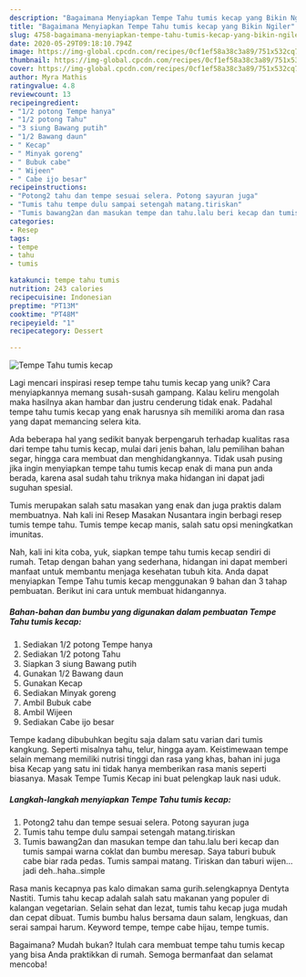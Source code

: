 ```yaml
---
description: "Bagaimana Menyiapkan Tempe Tahu tumis kecap yang Bikin Ngiler"
title: "Bagaimana Menyiapkan Tempe Tahu tumis kecap yang Bikin Ngiler"
slug: 4758-bagaimana-menyiapkan-tempe-tahu-tumis-kecap-yang-bikin-ngiler
date: 2020-05-29T09:18:10.794Z
image: https://img-global.cpcdn.com/recipes/0cf1ef58a38c3a89/751x532cq70/tempe-tahu-tumis-kecap-foto-resep-utama.jpg
thumbnail: https://img-global.cpcdn.com/recipes/0cf1ef58a38c3a89/751x532cq70/tempe-tahu-tumis-kecap-foto-resep-utama.jpg
cover: https://img-global.cpcdn.com/recipes/0cf1ef58a38c3a89/751x532cq70/tempe-tahu-tumis-kecap-foto-resep-utama.jpg
author: Myra Mathis
ratingvalue: 4.8
reviewcount: 13
recipeingredient:
- "1/2 potong Tempe hanya"
- "1/2 potong Tahu"
- "3 siung Bawang putih"
- "1/2 Bawang daun"
- " Kecap"
- " Minyak goreng"
- " Bubuk cabe"
- " Wijeen"
- " Cabe ijo besar"
recipeinstructions:
- "Potong2 tahu dan tempe sesuai selera. Potong sayuran juga"
- "Tumis tahu tempe dulu sampai setengah matang.tiriskan"
- "Tumis bawang2an dan masukan tempe dan tahu.lalu beri kecap dan tumis sampai warna coklat dan bumbu meresap. Saya taburi bubuk cabe biar rada pedas. Tumis sampai matang. Tiriskan dan taburi wijen... jadi deh..haha..simple"
categories:
- Resep
tags:
- tempe
- tahu
- tumis

katakunci: tempe tahu tumis 
nutrition: 243 calories
recipecuisine: Indonesian
preptime: "PT13M"
cooktime: "PT48M"
recipeyield: "1"
recipecategory: Dessert

---
```



![Tempe Tahu tumis kecap](https://img-global.cpcdn.com/recipes/0cf1ef58a38c3a89/751x532cq70/tempe-tahu-tumis-kecap-foto-resep-utama.jpg)

Lagi mencari inspirasi resep tempe tahu tumis kecap yang unik? Cara menyiapkannya memang susah-susah gampang. Kalau keliru mengolah maka hasilnya akan hambar dan justru cenderung tidak enak. Padahal tempe tahu tumis kecap yang enak harusnya sih memiliki aroma dan rasa yang dapat memancing selera kita.

Ada beberapa hal yang sedikit banyak berpengaruh terhadap kualitas rasa dari tempe tahu tumis kecap, mulai dari jenis bahan, lalu pemilihan bahan segar, hingga cara membuat dan menghidangkannya. Tidak usah pusing jika ingin menyiapkan tempe tahu tumis kecap enak di mana pun anda berada, karena asal sudah tahu triknya maka hidangan ini dapat jadi suguhan spesial.

Tumis merupakan salah satu masakan yang enak dan juga praktis dalam membuatnya. Nah kali ini Resep Masakan Nusantara ingin berbagi resep tumis tempe tahu. Tumis tempe kecap manis, salah satu opsi meningkatkan imunitas.


Nah, kali ini kita coba, yuk, siapkan tempe tahu tumis kecap sendiri di rumah. Tetap dengan bahan yang sederhana, hidangan ini dapat memberi manfaat untuk membantu menjaga kesehatan tubuh kita. Anda dapat menyiapkan Tempe Tahu tumis kecap menggunakan 9 bahan dan 3 tahap pembuatan. Berikut ini cara untuk membuat hidangannya.

<!--inarticleads1-->

##### Bahan-bahan dan bumbu yang digunakan dalam pembuatan Tempe Tahu tumis kecap:

1. Sediakan 1/2 potong Tempe hanya
1. Sediakan 1/2 potong Tahu
1. Siapkan 3 siung Bawang putih
1. Gunakan 1/2 Bawang daun
1. Gunakan  Kecap
1. Sediakan  Minyak goreng
1. Ambil  Bubuk cabe
1. Ambil  Wijeen
1. Sediakan  Cabe ijo besar


Tempe kadang dibubuhkan begitu saja dalam satu varian dari tumis kangkung. Seperti misalnya tahu, telur, hingga ayam. Keistimewaan tempe selain memang memiliki nutrisi tinggi dan rasa yang khas, bahan ini juga bisa Kecap yang satu ini tidak hanya memberikan rasa manis seperti biasanya. Masak Tempe Tumis Kecap ini buat pelengkap lauk nasi uduk. 

<!--inarticleads2-->

##### Langkah-langkah menyiapkan Tempe Tahu tumis kecap:

1. Potong2 tahu dan tempe sesuai selera. Potong sayuran juga
1. Tumis tahu tempe dulu sampai setengah matang.tiriskan
1. Tumis bawang2an dan masukan tempe dan tahu.lalu beri kecap dan tumis sampai warna coklat dan bumbu meresap. Saya taburi bubuk cabe biar rada pedas. Tumis sampai matang. Tiriskan dan taburi wijen... jadi deh..haha..simple


Rasa manis kecapnya pas kalo dimakan sama gurih.selengkapnya Dentyta Nastiti. Tumis tahu kecap adalah salah satu makanan yang populer di kalangan vegetarian. Selain sehat dan lezat, tumis tahu kecap juga mudah dan cepat dibuat. Tumis bumbu halus bersama daun salam, lengkuas, dan serai sampai harum. Keyword tempe, tempe cabe hijau, tempe tumis. 

Bagaimana? Mudah bukan? Itulah cara membuat tempe tahu tumis kecap yang bisa Anda praktikkan di rumah. Semoga bermanfaat dan selamat mencoba!
